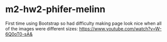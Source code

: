 # m2-hw2-phifer-melinn

First time using Bootstrap so had difficulty making page look nice when all of the images were different sizes: https://www.youtube.com/watch?v=W-6Q0oT0-sA&
